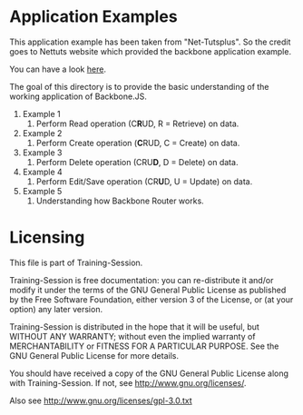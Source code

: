 Application Examples
====================

This application example has been taken from "Net-Tutsplus". So the credit goes to Nettuts website 
which provided the backbone application example.

You can have a look <a href="http://net.tutsplus.com/tutorials/javascript-ajax/build-a-contacts-manager-using-backbone-js-part-1/" target="_blank">here</a>.

The goal of this directory is to provide the basic understanding of the working application of Backbone.JS.

<ol>
  <li>Example 1
    <ol>
      <li>Perform Read operation (C<strong>R</strong>UD, R = Retrieve) on data.</li>
    </ol>
  </li>
  <li>Example 2
    <ol>
      <li>Perform Create operation (<strong>C</strong>RUD, C = Create) on data.</li>
    </ol>
  </li>
  <li>Example 3
    <ol>
      <li>Perform Delete operation (CRU<strong>D</strong>, D = Delete) on data.</li>
    </ol>
  </li>
  <li>Example 4
    <ol>
      <li>Perform Edit/Save operation (CR<strong>U</strong>D, U = Update) on data.</li>
    </ol>
  </li>
  <li>Example 5
    <ol>
      <li>Understanding how Backbone Router works.</li>
    </ol>
  </li>
</ol>

Licensing
=========

This file is part of Training-Session.

Training-Session is free documentation: you can re-distribute it and/or modify it under the terms of the GNU General Public License as published by the Free Software Foundation, either version 3 of the License, or (at your option) any later version.

Training-Session is distributed in the hope that it will be useful, but WITHOUT ANY WARRANTY; without even the implied warranty of MERCHANTABILITY or FITNESS FOR A PARTICULAR PURPOSE. See the GNU General Public License for more details.

You should have received a copy of the GNU General Public License along with Training-Session. If not, see http://www.gnu.org/licenses/.

Also see http://www.gnu.org/licenses/gpl-3.0.txt
